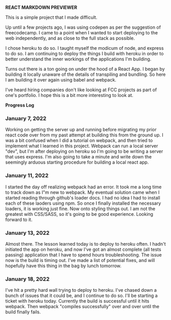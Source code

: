 **REACT MARKDOWN PREVIEWER**

This is a simple project that I made difficult.

Up until a few projects ago, I was using codepen as per the suggestion of freecodecamp. I came to a point when I wanted to start deploying to the web independently, and as close to the full stack as possible.

I chose heroku to do so. I taught myself the modicum of node, and express to do so. I am continuing to deploy the things I build with heroku in order to better understand the inner workings of the applications I'm building.

Turns out there is a ton going on under the hood of a React App. I began by building it locally unaware of the details of transpiling and bundling. So here I am building it over again using babel and webpack.

I've heard hiring companies don't like looking at FCC projects as part of one's portfolio. I hope this is a bit more interesting to look at.

**Progress Log**

### January 7, 2022
  Working on getting the server up and running before migrating my prior react code over from my past attempt at building this from the ground up. I was a bit confused when I did a tutorial on webpack, and then tried to implement what I learned in this project. Webpack can run a local server "dev", but I'm after deploying on heroku so I'm going to be writing a server that uses express. I'm also going to take a minute and write down the seemingly arduous starting procedure for building a local react app.


### January 11, 2022
  I started the day off realizing webpack had an error. It took me a long time to track down as I"m new to webpack. My eventual solution came when I started reading through github's loader docs. I had no idea I had to install each of these laoders using npm. So once I finally installed the necessary loaders, it is working just fine. Now onto styling things out. I am not the greatest with CSS/SASS, so it's going to be good experience. Looking forward to it.


### January 13, 2022
  Almost there. The lesson learned today is to deploy to heroku often. I hadn't initiated the app on heroku, and now I've got an almost complete (all tests passing) application that I have to spend hours troubleshooting. The issue now is the build is timing out. I've made a list of potential fixes, and will hopefully have this thing in the bag by lunch tomorrow.

### January 18, 2022
  I've hit a pretty hard wall trying to deploy to heroku. I've chased down a bunch of issues that it could be, and I continue to do so. I'll be starting a ticket with heroku today. Currently the build is successful until it hits webpack. Then webpack "compiles successfully" over and over until the build finally fails.

